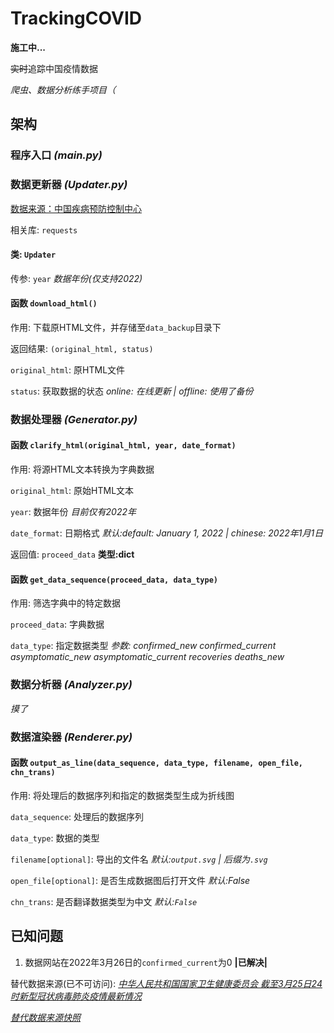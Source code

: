 # TrackingCOVID

**施工中...**

~~实时~~追踪中国疫情数据

*爬虫、数据分析练手项目（*

## 架构

### 程序入口 *(main.py)*

### 数据更新器 *(Updater.py)*

[数据来源：中国疾病预防控制中心](https://weekly.chinacdc.cn/news/TrackingtheEpidemic.htm)

相关库: `requests`

#### 类: `Updater`

传参: `year` *数据年份(仅支持2022)*

#### 函数 `download_html()`

作用: 下载原HTML文件，并存储至`data_backup`目录下

返回结果: `(original_html, status)`

`original_html`: 原HTML文件

`status`: 获取数据的状态 *online: 在线更新 | offline: 使用了备份*

### 数据处理器 *(Generator.py)*

#### 函数 `clarify_html(original_html, year, date_format)`

作用: 将源HTML文本转换为字典数据

`original_html`: 原始HTML文本

`year`: 数据年份 *目前仅有2022年*

`date_format`: 日期格式 *默认:default: January 1, 2022 | chinese: 2022年1月1日*

返回值: `proceed_data` **类型:dict**

#### 函数 `get_data_sequence(proceed_data, data_type)`

作用: 筛选字典中的特定数据

`proceed_data`: 字典数据

`data_type`: 指定数据类型 *参数: confirmed_new confirmed_current asymptomatic_new asymptomatic_current recoveries deaths_new*

### 数据分析器 *(Analyzer.py)*

*摸了*

### 数据渲染器 *(Renderer.py)*

#### 函数 `output_as_line(data_sequence, data_type, filename, open_file, chn_trans)`

作用: 将处理后的数据序列和指定的数据类型生成为折线图

`data_sequence`: 处理后的数据序列

`data_type`: 数据的类型

`filename[optional]`: 导出的文件名 *默认:`output.svg` | 后缀为`.svg`*

`open_file[optional]`: 是否生成数据图后打开文件 *默认:False*

`chn_trans`: 是否翻译数据类型为中文 *默认:`False`*

## 已知问题 

1. 数据网站在2022年3月26日的`confirmed_current`为0 **|已解决|**

替代数据来源(已不可访问): *[中华人民共和国国家卫生健康委员会 截至3月25日24时新型冠状病毒肺炎疫情最新情况](http://www.nhc.gov.cn/xcs/yqfkdt/202203/232b8832229d4918acbcc66e9ce630fb.shtml)*

*[替代数据来源快照](https://baikeshot.cdn.bcebos.com/reference/59764769/dad9b137738560268d1cb30f8ab65e85.png@!reference)*
